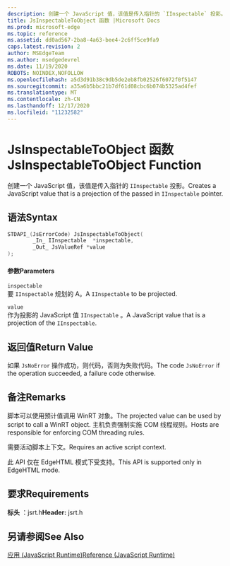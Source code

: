 ```yaml
---
description: 创建一个 JavaScript 值，该值是传入指针的 `IInspectable` 投影。
title: JsInspectableToObject 函数 |Microsoft Docs
ms.prod: microsoft-edge
ms.topic: reference
ms.assetid: dd0ad567-2ba8-4a63-bee4-2c6ff5ce9fa9
caps.latest.revision: 2
author: MSEdgeTeam
ms.author: msedgedevrel
ms.date: 11/19/2020
ROBOTS: NOINDEX,NOFOLLOW
ms.openlocfilehash: a5d3d91b38c9db5de2eb8fb02526f6072f0f5147
ms.sourcegitcommit: a35a6b5bbc21b7df61d08cbc6b074b5325ad4fef
ms.translationtype: MT
ms.contentlocale: zh-CN
ms.lasthandoff: 12/17/2020
ms.locfileid: "11232582"
---
```

# <span data-ttu-id="ac73c-103">JsInspectableToObject 函数</span><span class="sxs-lookup"><span data-stu-id="ac73c-103">JsInspectableToObject Function</span></span>

<span data-ttu-id="ac73c-104">创建一个 JavaScript 值，该值是传入指针的 `IInspectable` 投影。</span><span class="sxs-lookup"><span data-stu-id="ac73c-104">Creates a JavaScript value that is a projection of the passed in `IInspectable` pointer.</span></span>  
  
## <span data-ttu-id="ac73c-105">语法</span><span class="sxs-lookup"><span data-stu-id="ac73c-105">Syntax</span></span>  
  
```cpp  
STDAPI_(JsErrorCode) JsInspectableToObject(  
        _In_ IInspectable  *inspectable,  
        _Out_ JsValueRef *value  
);  
```  
  
#### <span data-ttu-id="ac73c-106">参数</span><span class="sxs-lookup"><span data-stu-id="ac73c-106">Parameters</span></span>  
 `inspectable`  
 <span data-ttu-id="ac73c-107">要 `IInspectable` 规划的 A。</span><span class="sxs-lookup"><span data-stu-id="ac73c-107">A `IInspectable` to be projected.</span></span>  
  
 `value`  
 <span data-ttu-id="ac73c-108">作为投影的 JavaScript 值 `IInspectable` 。</span><span class="sxs-lookup"><span data-stu-id="ac73c-108">A JavaScript value that is a projection of the `IInspectable`.</span></span>  
  
## <span data-ttu-id="ac73c-109">返回值</span><span class="sxs-lookup"><span data-stu-id="ac73c-109">Return Value</span></span>  
 <span data-ttu-id="ac73c-110">如果 `JsNoError` 操作成功，则代码，否则为失败代码。</span><span class="sxs-lookup"><span data-stu-id="ac73c-110">The code `JsNoError` if the operation succeeded, a failure code otherwise.</span></span>  
  
## <span data-ttu-id="ac73c-111">备注</span><span class="sxs-lookup"><span data-stu-id="ac73c-111">Remarks</span></span>  
 <span data-ttu-id="ac73c-112">脚本可以使用预计值调用 WinRT 对象。</span><span class="sxs-lookup"><span data-stu-id="ac73c-112">The projected value can be used by script to call a WinRT object.</span></span> <span data-ttu-id="ac73c-113">主机负责强制实施 COM 线程规则。</span><span class="sxs-lookup"><span data-stu-id="ac73c-113">Hosts are responsible for enforcing COM threading rules.</span></span>  
  
 <span data-ttu-id="ac73c-114">需要活动脚本上下文。</span><span class="sxs-lookup"><span data-stu-id="ac73c-114">Requires an active script context.</span></span>  
  
 <span data-ttu-id="ac73c-115">此 API 仅在 EdgeHTML 模式下受支持。</span><span class="sxs-lookup"><span data-stu-id="ac73c-115">This API is supported only in EdgeHTML mode.</span></span>  
  
## <span data-ttu-id="ac73c-116">要求</span><span class="sxs-lookup"><span data-stu-id="ac73c-116">Requirements</span></span>  
 <span data-ttu-id="ac73c-117">**标头** ：jsrt.h</span><span class="sxs-lookup"><span data-stu-id="ac73c-117">**Header:** jsrt.h</span></span>  
  
## <span data-ttu-id="ac73c-118">另请参阅</span><span class="sxs-lookup"><span data-stu-id="ac73c-118">See Also</span></span>  
 [<span data-ttu-id="ac73c-119">应用 (JavaScript Runtime)</span><span class="sxs-lookup"><span data-stu-id="ac73c-119">Reference (JavaScript Runtime)</span></span>](../chakra-hosting/reference-javascript-runtime.md)
